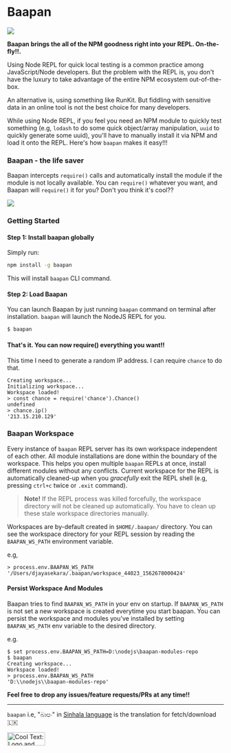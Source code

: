 # Baapan

![](https://github.com/dpjayasekara/baapan/raw/master/docs/logo.png)

**Baapan brings the all of the NPM goodness right into your REPL. On-the-fly!!.**

Using Node REPL for quick local testing is a common practice among JavaScript/Node developers. But the problem with the REPL is, you don't have the luxury to take advantage of the entire NPM ecosystem out-of-the-box. 

An alternative is, using something like RunKit. But fiddling with sensitive data in an online tool is not the best choice for many developers.

While using Node REPL, if you feel you need an NPM module to quickly test something (e.g, `lodash` to do some quick object/array manipulation, `uuid` to quickly generate some uuid), you'll have to manually install it via NPM and load it onto the REPL. Here's how `baapan` makes it easy!!!

### Baapan - the life saver

Baapan intercepts `require()` calls and automatically install the module if the module is not locally available. You can `require()` whatever you want, and Baapan will `require()` it for you? Don't you think it's cool??

![](https://github.com/dpjayasekara/baapan/raw/master/docs/baapan.gif)

### Getting Started

#### Step 1: Install baapan globally

Simply run:

```sh
npm install -g baapan
```
This will install `baapan` CLI command.

#### Step 2: Load Baapan

You can launch Baapan by just running `baapan` command on terminal after installation. `baapan` will launch the NodeJS REPL for you.

```sh
$ baapan
```

#### That's it. You can now require() everything you want!!

This time I need to generate a random IP address. I can require `chance` to do that.

```
Creating workspace...
Initializing workspace...
Workspace loaded!
> const chance = require('chance').Chance()
undefined
> chance.ip()
'213.15.210.129'
```
### Baapan Workspace

Every instance of `baapan` REPL server has its own workspace independent of each other. All module installations are done within the boundary of the workspace. This helps you open multiple `baapan` REPLs at once, install different modules without any conflicts. Current workspace for the REPL is automatically cleaned-up when you _gracefully_ exit the REPL shell (e.g, pressing `ctrl+c` twice or `.exit` command). 

> **Note!** If the REPL process was killed forcefully, the workspace directory will not be cleaned up automatically. You have to clean up these stale workspace directories manually.

Workspaces are by-default created in `$HOME/.baapan/` directory. You can see the workspace directory for your REPL session by reading the `BAAPAN_WS_PATH` environment variable.

e.g,

```
> process.env.BAAPAN_WS_PATH
'/Users/djayasekara/.baapan/workspace_44023_1562678000424'
``` 

#### Persist Workspace And Modules
Baapan tries to find `BAAPAN_WS_PATH` in your env on startup. If `BAAPAN_WS_PATH` is not set a new workspace is created everytime you start baapan. You can persist the workspace and modules you've installed by setting `BAAPAN_WS_PATH` env variable to the desired directory.

e.g.

```
$ set process.env.BAAPAN_WS_PATH=D:\nodejs\baapan-modules-repo
$ baapan
Creating workspace...
Workspace loaded!
> process.env.BAAPAN_WS_PATH
'D:\\nodejs\\baapan-modules-repo'
```

**Feel free to drop any issues/feature requests/PRs at any time!!**

-----------------

`baapan` i.e, "බාපං" in [Sinhala language](https://en.wikipedia.org/wiki/Sinhala_language) is the translation for fetch/download 🇱🇰

<a href="http://cooltext.com" target="_top"><img src="https://cooltext.com/images/ct_button.gif" width="88" height="31" alt="Cool Text: Logo and Graphics Generator" /></a>